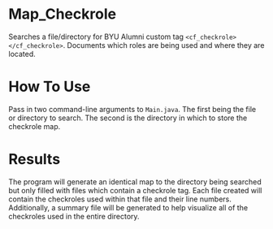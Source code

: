 # Map_Checkrole
Searches a file/directory for BYU Alumni custom tag `<cf_checkrole></cf_checkrole>`. Documents which roles are being used and where they are located.
# How To Use
Pass in two command-line arguments to `Main.java`. The first being the file or directory to search. The second is the directory in which to store the checkrole map.
# Results
The program will generate an identical map to the directory being searched but only filled with files which contain a checkrole tag. Each file created will contain the 
checkroles used within that file and their line numbers.
Additionally, a summary file will be generated to help visualize all of the checkroles used in the entire directory.
